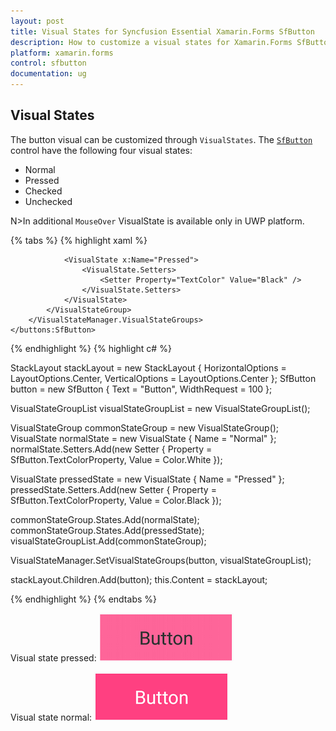 ```yaml
---
layout: post
title: Visual States for Syncfusion Essential Xamarin.Forms SfButton
description: How to customize a visual states for Xamarin.Forms SfButton.
platform: xamarin.forms
control: sfbutton
documentation: ug
---
```


## Visual States

The button visual can be customized through `VisualStates`. The [`SfButton`](https://help.syncfusion.com/cr/xamarin/Syncfusion.Buttons.XForms~Syncfusion.XForms.Buttons.SfButton.html) control have the following four visual states:

* Normal
* Pressed
* Checked
* Unchecked

N>In additional `MouseOver` VisualState is available only in UWP platform. 

{% tabs %}
{% highlight xaml %}

<StackLayout HorizontalOptions="Center" VerticalOptions="Center">
    <buttons:SfButton x:Name="SfButton" WidthRequest="100" Text="Button">
        <VisualStateManager.VisualStateGroups>
            <VisualStateGroup x:Name="CommonStates">
                <VisualState x:Name="Normal">
                    <VisualState.Setters>
                        <Setter Property="TextColor" Value="White" />
                    </VisualState.Setters>
                </VisualState>

                <VisualState x:Name="Pressed">
                    <VisualState.Setters>
                        <Setter Property="TextColor" Value="Black" />
                    </VisualState.Setters>
                </VisualState>
            </VisualStateGroup>
        </VisualStateManager.VisualStateGroups>
    </buttons:SfButton>
</StackLayout>

{% endhighlight %}
{% highlight c# %}

StackLayout stackLayout = new StackLayout
{
    HorizontalOptions = LayoutOptions.Center,
    VerticalOptions = LayoutOptions.Center
};
SfButton button = new SfButton
{
    Text = "Button",
    WidthRequest = 100
};

VisualStateGroupList visualStateGroupList = new VisualStateGroupList();

VisualStateGroup commonStateGroup = new VisualStateGroup();
VisualState normalState = new VisualState
{
    Name = "Normal"
};
normalState.Setters.Add(new Setter { Property = SfButton.TextColorProperty, Value = Color.White });

VisualState pressedState = new VisualState
{
    Name = "Pressed"
};
pressedState.Setters.Add(new Setter { Property = SfButton.TextColorProperty, Value = Color.Black });

commonStateGroup.States.Add(normalState);
commonStateGroup.States.Add(pressedState);
visualStateGroupList.Add(commonStateGroup);

VisualStateManager.SetVisualStateGroups(button, visualStateGroupList);

stackLayout.Children.Add(button);
this.Content = stackLayout;

{% endhighlight %}
{% endtabs %}

Visual state pressed:
![SfButton with visual state](images/VisualState_PressedState.png)

Visual state normal:
![SfButton with visual state](images/VisualState_NormalState.png)